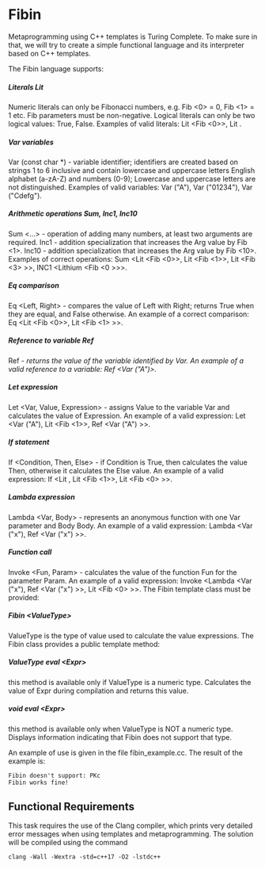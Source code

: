 # Fibin
Metaprogramming using C++ templates is Turing Complete.
To make sure in that, we will try to create a simple functional language and its interpreter based on C++ templates.

The Fibin language supports:

##### Literals Lit
Numeric literals can only be Fibonacci numbers, e.g. Fib <0> = 0, Fib <1> = 1 etc.
Fib parameters must be non-negative.
Logical literals can only be two logical values: True, False.
Examples of valid literals: Lit <Fib <0>>, Lit <True>.

##### Var variables
Var (const char *) - variable identifier; identifiers are created based on
strings 1 to 6 inclusive and contain lowercase and uppercase letters
English alphabet (a-zA-Z) and numbers (0-9); Lowercase and uppercase letters are not
distinguished.
Examples of valid variables: Var ("A"), Var ("01234"), Var ("Cdefg").

##### Arithmetic operations Sum, Inc1, Inc10
Sum <...> - operation of adding many numbers, at least two arguments are required.
Inc1 <Arg> - addition specialization that increases the Arg value by Fib <1>.
Inc10 <Arg> - addition specialization that increases the Arg value by Fib <10>.
Examples of correct operations: Sum <Lit <Fib <0>>, Lit <Fib <1>>, Lit <Fib <3> >>,
INC1 <Lithium <Fib <0 >>>.

##### Eq comparison
Eq <Left, Right> - compares the value of Left with Right; returns True when they are equal,
and False otherwise.
An example of a correct comparison: Eq <Lit <Fib <0>>, Lit <Fib <1> >>.

##### Reference to variable Ref
Ref <Var> - returns the value of the variable identified by Var.
An example of a valid reference to a variable: Ref <Var ("A")>.

##### Let expression
Let <Var, Value, Expression> - assigns Value to the variable Var
and calculates the value of Expression.
An example of a valid expression: Let <Var ("A"), Lit <Fib <1>>, Ref <Var ("A") >>.

##### If statement
If <Condition, Then, Else> - if Condition is True, then calculates the value Then,
otherwise it calculates the Else value.
An example of a valid expression: If <Lit <True>, Lit <Fib <1>>, Lit <Fib <0> >>.

##### Lambda expression
Lambda <Var, Body> - represents an anonymous function with one Var parameter
and Body Body.
An example of a valid expression: Lambda <Var ("x"), Ref <Var ("x") >>.

##### Function call
Invoke <Fun, Param> - calculates the value of the function Fun for the parameter Param.
An example of a valid expression: Invoke <Lambda <Var ("x"), Ref <Var ("x") >>, Lit <Fib <0> >>.
The Fibin template class must be provided:

##### Fibin \<ValueType>
ValueType is the type of value used to calculate the value expressions.
The Fibin class provides a public template method:

##### ValueType eval \<Expr>
this method is available only if ValueType is a numeric type.
Calculates the value of Expr during compilation and returns this value.

##### void eval \<Expr> 
this method is available only when ValueType is NOT a numeric type.
Displays information indicating that Fibin does not support that type.

An example of use is given in the file fibin_example.cc. The result of the example is:
```
Fibin doesn't support: PKc
Fibin works fine!
```

## Functional Requirements
This task requires the use of the Clang compiler, which prints very detailed error messages when using templates and metaprogramming. The solution will be compiled using the command
```shell script
clang -Wall -Wextra -std=c++17 -O2 -lstdc++
```

